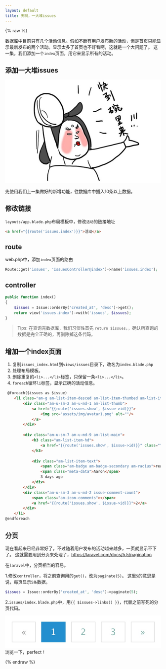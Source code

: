 ```yaml
---
layout: default
title: 天啊，一大堆issues
---
```


{% raw %}

数据库中目前只有几个活动信息。假如不断有用户发布新的活动，但是首页只能显示最新发布的两个活动。显示太多了首页也不好看啊，这就是一个大问题了。
这一集，我们添加一个`index`页面，用它来显示所有的活动。

## 添加一大堆issues

![](media/15099692106969.jpg)


先使用我们上一集做好的新增功能，往数据库中插入10条以上数据。

## 修改链接

`layouts/app.blade.php`布局模板中，修改`活动`的链接地址

```html
<a href="{{route('issues.index')}}">活动</a>
```

## route

web.php中，添加`index`页面的路由

```php
Route::get('issues', 'IssuesController@index')->name('issues.index');
```

## controller

```php
public function index()
{
    $issues = Issue::orderBy('created_at', 'desc')->get();
    return view('issues.index')->with('issues', $issues);
}
```

> Tips: 在查询完数据库，我们习惯性首先 `return $issues;`，确认所查询的数据是完全正确的，再删除掉这条代码。

## 增加一个index页面

1. 复制`issues_index.html`到`views/issues`目录下，改名为`index.blade.php`
2. 处理布局模板。
3. 删除重复的`<li>...</li>`标签，只保留一条`<li>...</li>`。
4. `foreach`循环`li`标签，显示正确的活动信息。

```html
 @foreach($issues as $issue)
    <li class="am-g am-list-item-desced am-list-item-thumbed am-list-item-thumb-left">
        <div class="am-u-sm-2 am-u-md-1 am-list-thumb">
            <a href="{{route('issues.show', $issue->id)}}">
                <img src="assets/img/avatar1.png" alt=""/>
            </a>
        </div>

        <div class="am-u-sm-7 am-u-md-9 am-list-main">
            <h3 class="am-list-item-hd">
                <a href="{{route('issues.show', $issue->id)}}" class="">{{$issue->title}}</a>
            </h3>

            <div class="am-list-item-text">
                <span class="am-badge am-badge-secondary am-radius">read</span>
                <span class="meta-data">Aaron</span>
                3 days ago
            </div>
        </div>
        <div class="am-u-sm-3 am-u-md-2 issue-comment-count">
            <span class="am-icon-comments"></span>
            <a href="{{route('issues.show', $issue->id)}}">2</a>
        </div>
    </li>
@endforeach
```

## 分页

现在看起来已经非常好了，不过随着用户发布的活动越来越多，一页就显示不下了。
这就需要用到分页来处理了，https://laravel.com/docs/5.5/pagination

在`laravel`中，分页相当的容易。

1.修改`controller`，将之前查询用的`get()`，改为`paginate(5)`。
这里`5`的意思是说，每页显示`5条`数据。

```php
$issues = Issue::orderBy('created_at', 'desc')->paginate(5);
```

2.`issues/index.blade.php`中，用`{{ $issues->links() }}`，代替之前写死的分页代码。


![](media/15099716345098.jpg)
浏览一下，perfect！

{% endraw %}